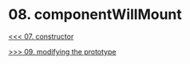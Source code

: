 # 08. componentWillMount

[<<< 07. constructor](https://github.com/xgirma/react-lifecycles/tree/master/chapters/07)



[>>> 09. modifying the prototype](https://github.com/xgirma/react-lifecycles/tree/master/chapters/09)